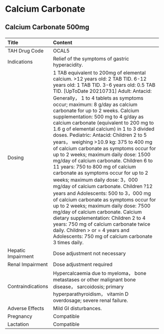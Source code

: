 # Calcium Carbonate

## Calcium Carbonate 500mg

##### 

| Title              | Content                                                                                                                                                                                                                                                                                                                                                                                                                                                                                                                                                                                                                                                                                                                                                                                                                                                                                                                                                                                                                                                                                                                                  |
|:-------------------|:-----------------------------------------------------------------------------------------------------------------------------------------------------------------------------------------------------------------------------------------------------------------------------------------------------------------------------------------------------------------------------------------------------------------------------------------------------------------------------------------------------------------------------------------------------------------------------------------------------------------------------------------------------------------------------------------------------------------------------------------------------------------------------------------------------------------------------------------------------------------------------------------------------------------------------------------------------------------------------------------------------------------------------------------------------------------------------------------------------------------------------------------|
| TAH Drug Code      | OCAL5                                                                                                                                                                                                                                                                                                                                                                                                                                                                                                                                                                                                                                                                                                                                                                                                                                                                                                                                                                                                                                                                                                                                    |
| Indications        | Relief of the symptoms of gastric hyperacidity.                                                                                                                                                                                                                                                                                                                                                                                                                                                                                                                                                                                                                                                                                                                                                                                                                                                                                                                                                                                                                                                                                          |
| Dosing             | 1 TAB equivalent to 200mg of elemental calcium. >12 years old: 2 TAB TID. 6-12 years old: 1 TAB TID. 3-6 years old: 0.5 TAB TID. [UpToDate 20210731] Adult: Antacid: Generally， 1 to 4 tablets as symptoms occur; maximum: 8 g/day as calcium carbonate for up to 2 weeks. Calcium supplementation: 500 mg to 4 g/day as calcium carbonate (equivalent to 200 mg to 1.6 g of elemental calcium) in 1 to 3 divided doses. Pediatric: Antacid: Children 2 to 5 years， weighing >10.9 kg: 375 to 400 mg of calcium carbonate as symptoms occur for up to 2 weeks; maximum daily dose: 1500 mg/day of calcium carbonate. Children 6 to 11 years: 750 to 800 mg of calcium carbonate as symptoms occur for up to 2 weeks; maximum daily dose: 3，000 mg/day of calcium carbonate. Children ?12 years and Adolescents: 500 to 3，000 mg of calcium carbonate as symptoms occur for up to 2 weeks; maximum daily dose: 7500 mg/day of calcium carbonate. Calcium dietary supplementation: Children 2 to 4 years: 750 mg of calcium carbonate twice daily. Children > or = 4 years and Adolescents: 750 mg of calcium carbonate 3 times daily. |
| Hepatic Impairment | Dose adjustment not necessary                                                                                                                                                                                                                                                                                                                                                                                                                                                                                                                                                                                                                                                                                                                                                                                                                                                                                                                                                                                                                                                                                                            |
| Renal Impairment   | Dose adjustment required                                                                                                                                                                                                                                                                                                                                                                                                                                                                                                                                                                                                                                                                                                                                                                                                                                                                                                                                                                                                                                                                                                                 |
| Contraindications  | Hypercalcaemia due to myeloma， bone metastases or other malignant bone disease， sarcoidosis; primary hyperparathyroidism， vitamin D overdosage; severe renal failure.                                                                                                                                                                                                                                                                                                                                                                                                                                                                                                                                                                                                                                                                                                                                                                                                                                                                                                                                                                 |
| Adverse Effects    | Mild GI disturbances.                                                                                                                                                                                                                                                                                                                                                                                                                                                                                                                                                                                                                                                                                                                                                                                                                                                                                                                                                                                                                                                                                                                    |
| Pregnancy          | Compatible                                                                                                                                                                                                                                                                                                                                                                                                                                                                                                                                                                                                                                                                                                                                                                                                                                                                                                                                                                                                                                                                                                                               |
| Lactation          | Compatible                                                                                                                                                                                                                                                                                                                                                                                                                                                                                                                                                                                                                                                                                                                                                                                                                                                                                                                                                                                                                                                                                                                               |

